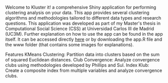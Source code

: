 Welcome to Kluster it! a comprehensive Shiny application for performing clustering analysis on your data. This app provides several clustering algorithms and methodologies tailored to different data types and research questions.
This application was developed as part of my Master's thesis in Computational Social Science (CSS) at Universidad Carlos III de Madrid (UC3M).
Further explanation on how to use the app can be found in the app itself. It can be accessed directly [here](https://bbanyulsuc3m.shinyapps.io/KlubKluster/) or by downloading the app.R file and the www folder (that contains some images for explanations).

Features
KMeans Clustering: Partition data into clusters based on the sum of squared Euclidean distances.
Club Convergence: Analyze convergence clubs using methodologies developed by Phillips and Sul.
Index Klub: Create a composite index from multiple variables and analyze convergence clubs.
